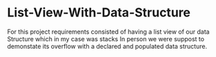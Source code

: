 # List-View-With-Data-Structure

For this project requirements consisted of having a list view of our data Structure which in my case was stacks 
In person we were suppost to demonstate its overflow 
with a declared and populated data structure. 
